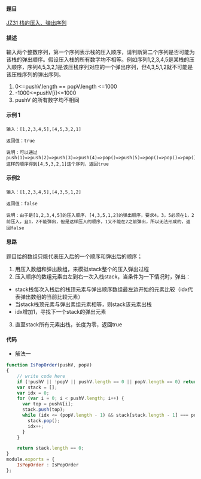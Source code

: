 #### 題目

[JZ31 栈的压入、弹出序列](https://www.nowcoder.com/practice/d77d11405cc7470d82554cb392585106?tpId=13&tqId=23290&ru=/ta/coding-interviews&qru=/ta/coding-interviews/question-ranking)

#### 描述

输入两个整数序列，第一个序列表示栈的压入顺序，请判断第二个序列是否可能为该栈的弹出顺序。假设压入栈的所有数字均不相等。例如序列1,2,3,4,5是某栈的压入顺序，序列4,5,3,2,1是该压栈序列对应的一个弹出序列，但4,3,5,1,2就不可能是该压栈序列的弹出序列。
1. 0<=pushV.length == popV.length <=1000
2. -1000<=pushV[i]<=1000
3. pushV 的所有数字均不相同

#### 示例 1

```
输入：[1,2,3,4,5],[4,5,3,2,1]

返回值：true

说明：可以通过push(1)=>push(2)=>push(3)=>push(4)=>pop()=>push(5)=>pop()=>pop()=>pop()=>pop()
这样的顺序得到[4,5,3,2,1]这个序列，返回true      
```

#### 示例2
```
输入：[1,2,3,4,5],[4,3,5,1,2]

返回值：false

说明：由于是[1,2,3,4,5]的压入顺序，[4,3,5,1,2]的弹出顺序，要求4，3，5必须在1，2前压入，且1，2不能弹出，但是这样压入的顺序，1又不能在2之前弹出，所以无法形成的，返回false      
```
#### 思路
题目给的数组只能代表压入后的一个顺序和弹出后的顺序；
1. 用压入数组和弹出数组，来模拟stack整个的压入弹出过程
2. 压入顺序的数组元素由左到右一次入栈stack，当条件为一下情况时，弹出：
  - stack栈每次入栈后的栈顶元素与弹出顺序数组最左边开始的元素比较（idx代表弹出数组的当前比较元素）
  - 当stack栈顶元素与弹出素组元素相等，则stack该元素出栈
  - idx增加1，寻找下一个stack的弹出元素
3. 直至stack所有元素出栈，长度为零，返回true
#### 代码

- 解法一

```js
function IsPopOrder(pushV, popV)
{
    // write code here
    if (!pushV || !popV || pushV.length == 0 || popV.length == 0) return false; 
    var stack = [];
    var idx = 0;
    for (var i = 0; i < pushV.length; i++) {
      var top = pushV[i];
      stack.push(top);
      while (idx <= (popV.length - 1) && stack[stack.length - 1] === popV[idx]) {
        stack.pop();
        idx++;
      }
    }

    return stack.length == 0;
}
module.exports = {
    IsPopOrder : IsPopOrder
};
```
